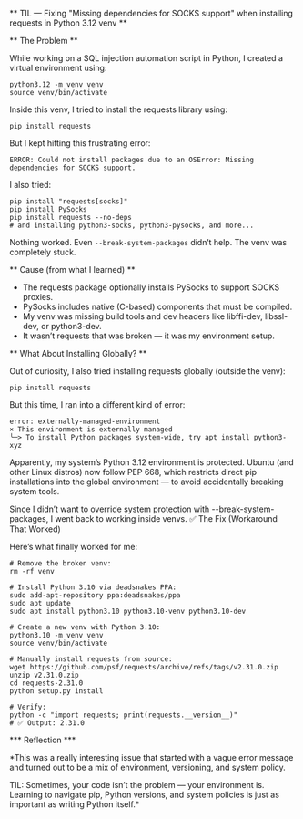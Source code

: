 ** TIL — Fixing "Missing dependencies for SOCKS support" when installing requests in Python 3.12 venv **

** The Problem **

While working on a SQL injection automation script in Python, I created a virtual environment using:
```
python3.12 -m venv venv
source venv/bin/activate
```
Inside this venv, I tried to install the requests library using:
```
pip install requests
```
But I kept hitting this frustrating error:
```
ERROR: Could not install packages due to an OSError: Missing dependencies for SOCKS support.
```
I also tried:
```
pip install "requests[socks]"
pip install PySocks
pip install requests --no-deps
# and installing python3-socks, python3-pysocks, and more...
```
Nothing worked.
Even ```--break-system-packages``` didn’t help. The venv was completely stuck.

** Cause (from what I learned) **

- The requests package optionally installs PySocks to support SOCKS proxies.
- PySocks includes native (C-based) components that must be compiled.
- My venv was missing build tools and dev headers like libffi-dev, libssl-dev, or python3-dev.
- It wasn’t requests that was broken — it was my environment setup.

** What About Installing Globally? **

Out of curiosity, I also tried installing requests globally (outside the venv):
```
pip install requests
```
But this time, I ran into a different kind of error:
```
error: externally-managed-environment
× This environment is externally managed
╰─> To install Python packages system-wide, try apt install python3-xyz
```
Apparently, my system’s Python 3.12 environment is protected.
Ubuntu (and other Linux distros) now follow PEP 668, which restricts direct pip installations into the global environment — to avoid accidentally breaking system tools.

Since I didn’t want to override system protection with --break-system-packages, I went back to working inside venvs.
✅ The Fix (Workaround That Worked)

Here’s what finally worked for me:
```
# Remove the broken venv:
rm -rf venv

# Install Python 3.10 via deadsnakes PPA:
sudo add-apt-repository ppa:deadsnakes/ppa
sudo apt update
sudo apt install python3.10 python3.10-venv python3.10-dev

# Create a new venv with Python 3.10:
python3.10 -m venv venv
source venv/bin/activate

# Manually install requests from source:
wget https://github.com/psf/requests/archive/refs/tags/v2.31.0.zip
unzip v2.31.0.zip
cd requests-2.31.0
python setup.py install

# Verify:
python -c "import requests; print(requests.__version__)"
# ✅ Output: 2.31.0
```

*** Reflection ***

*This was a really interesting issue that started with a vague error message and turned out to be a mix of environment, versioning, and system policy.

TIL: Sometimes, your code isn’t the problem — your environment is.
Learning to navigate pip, Python versions, and system policies is just as important as writing Python itself.*
